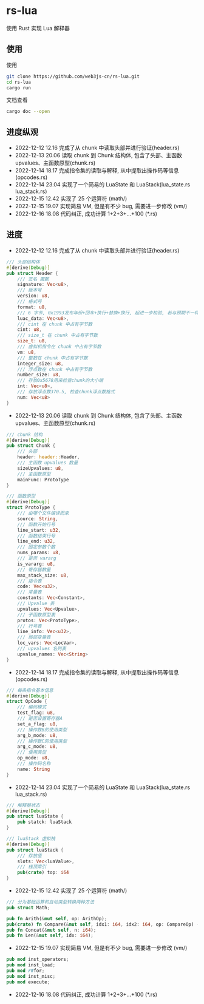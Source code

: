 # rs-lua
使用 Rust 实现 Lua 解释器


## 使用
使用
```bash
git clone https://github.com/web3js-cn/rs-lua.git
cd rs-lua
cargo run
```
文档查看
```bash
cargo doc --open
```

## 进度纵观
+ 2022-12-12 12.16 完成了从 chunk 中读取头部并进行验证(header.rs)
+ 2022-12-13 20.06 读取 chunk 到 Chunk 结构体, 包含了头部、主函数 upvalues、主函数原型(chunk.rs)
+ 2022-12-14 18.17 完成指令集的读取与解释, 从中提取出操作码等信息(opcodes.rs)
+ 2022-12-14 23.04 实现了一个简易的 LuaState 和 LuaStack(lua_state.rs lua_stack.rs)
+ 2022-12-15 12.42 实现了 25 个运算符 (math/)
+ 2022-12-15 19.07 实现简易 VM, 但是有不少 bug, 需要进一步修改 (vm/)
+ 2022-12-16 18.08 代码纠正, 成功计算 1+2+3+...+100 (*.rs)

## 进度
+ 2022-12-12 12.16 完成了从 chunk 中读取头部并进行验证(header.rs)
```rs
/// 头部结构体
#[derive(Debug)]
pub struct Header {
    /// 签名 魔数
    signature: Vec<u8>,
    /// 版本号
    version: u8,
    /// 格式号
    format: u8,
    /// 6 字节, 0x1993发布年份+回车+换行+替换+换行, 起进一步校验, 若与预期不一样说明文件损坏
    luac_data: Vec<u8>,
    /// cint 在 chunk 中占有字节数
    cint: u8,
    /// size_t 在 chunk 中占有字节数
    size_t: u8,
    /// 虚拟机指令在 chunk 中占有字节数
    vm: u8,
    /// 整数在 chunk 中占有字节数
    integer_size: u8,
    /// 浮点数在 chunk 中占有字节数
    number_size: u8,
    /// 存放0x5678用来检查chunk的大小端
    int: Vec<u8>,
    /// 存放浮点数370.5, 检查chunk浮点数格式
    num: Vec<u8>
}
```
+ 2022-12-13 20.06 读取 chunk 到 Chunk 结构体, 包含了头部、主函数 upvalues、主函数原型(chunk.rs)
```rs
/// chunk 结构
#[derive(Debug)]
pub struct Chunk {
    /// 头部
    header: header::Header,
    /// 主函数 upvalues 数量
    sizeUpvalues: u8,
    /// 主函数原型
    mainFunc: ProtoType
}

/// 函数原型
#[derive(Debug)]
struct ProtoType {
    /// 由哪个文件编译而来
    source: String,
    /// 函数开始行号
    line_start: u32,
    /// 函数结束行号
    line_end: u32,
    /// 固定参数个数
    nums_params: u8,
    /// 是否 vararg
    is_vararg: u8,
    /// 寄存器数量
    max_stack_size: u8,
    /// 指令表
    code: Vec<u32>,
    /// 常量表
    constants: Vec<Constant>,
    /// Upvalue 表
    upvalues: Vec<Upvalue>,
    /// 子函数原型表
    protos: Vec<ProtoType>,
    /// 行号表
    line_info: Vec<u32>,
    /// 局部变量表
    loc_vars: Vec<LocVar>,
    /// upvalues 名列表
    upvalue_names: Vec<String>
}
```
+ 2022-12-14 18.17 完成指令集的读取与解释, 从中提取出操作码等信息(opcodes.rs)
```rs
/// 每条指令基本信息
#[derive(Debug)]
struct OpCode {
    /// 编码模式
    test_flag: u8,
    /// 是否设置寄存器A
    set_a_flag: u8,
    /// 操作数B的使用类型
    arg_b_mode: u8,
    /// 操作数C的使用类型
    arg_c_mode: u8,
    /// 使用类型
    op_mode: u8,
    /// 操作码名称
    name: String
}
```
+ 2022-12-14 23.04 实现了一个简易的 LuaState 和 LuaStack(lua_state.rs lua_stack.rs)
```rs
/// 解释器状态
#[derive(Debug)]
pub struct luaState {
    pub statck: luaStack
}

/// luaStack 虚拟栈
#[derive(Debug)]
pub struct luaStack {
    /// 存放值
    slots: Vec<luaValue>,
    /// 栈顶索引
    pub(crate) top: i64
}
```
+ 2022-12-15 12.42 实现了 25 个运算符 (math/)
```rs
/// 分为基础运算和自动类型转换两种方法
pub struct Math;

pub fn Arith(&mut self, op: ArithOp);
pub(crate) fn Compare(&mut self, idx1: i64, idx2: i64, op: CompareOp) -> bool;
pub fn Concat(&mut self, n: i64);
pub fn Len(&mut self, idx: i64);
```
+ 2022-12-15 19.07 实现简易 VM, 但是有不少 bug, 需要进一步修改 (vm/)
```rs
pub mod inst_operators;
pub mod inst_load;
pub mod r#for;
pub mod inst_misc;
pub mod execute;
```
+ 2022-12-16 18.08 代码纠正, 成功计算 1+2+3+...+100 (*.rs)
